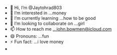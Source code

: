 - 👋 Hi, I’m @Jaytohrad803
- 👀 I’m interested in ...money
- 🌱 I’m currently learning ...how to be good
- 💞️ I’m looking to collaborate on ...girl
- 📫 How to reach me ...john.bowmen@icloud.com
- 😄 Pronouns: ...fun 
- ⚡ Fun fact: ...i love money
- 

<!---
Jaytohrad803/Jaytohrad803 is a ✨ special ✨ repository because its `README.md` (this file) appears on your GitHub profile.
You can click the Preview link to take a look at your changes.
--->
